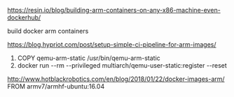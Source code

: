 https://resin.io/blog/building-arm-containers-on-any-x86-machine-even-dockerhub/

build docker arm containers 

https://blog.hypriot.com/post/setup-simple-ci-pipeline-for-arm-images/

1. COPY qemu-arm-static /usr/bin/qemu-arm-static
1. docker run --rm --privileged multiarch/qemu-user-static:register --reset



http://www.hotblackrobotics.com/en/blog/2018/01/22/docker-images-arm/
FROM armv7/armhf-ubuntu:16.04

